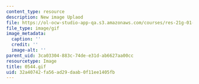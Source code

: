 ```yaml
---
content_type: resource
description: New image Uplaod
file: https://ol-ocw-studio-app-qa.s3.amazonaws.com/courses/res-21g-01-kana-spring-2010/32a40742fa56ad29daab0f11ee1405fb_0544.gif
file_type: image/gif
image_metadata:
  caption: ''
  credit: ''
  image-alt: ''
parent_uid: 3ca03304-883c-74de-e31d-ab6627aa00cc
resourcetype: Image
title: 0544.gif
uid: 32a40742-fa56-ad29-daab-0f11ee1405fb
---
```

